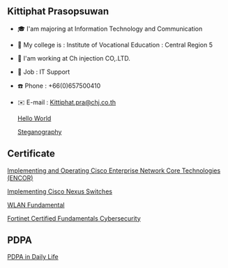 ## Kittiphat Prasopsuwan
+ 🎓 I'am majoring at Information Technology and Communication
+ 🏫 My college is : Institute of Vocational Education : Central Region 5
+ 🏢 I'am working at Ch injection CO,.LTD.
+ 💼 Job : IT Support
+ ☎️ Phone : +66(0)657500410
+ ✉️ E-mail : Kittiphat.pra@chj.co.th

  [Hello World](HelloWorld.md)
  
  [Steganography](Steganography.md)

## Certificate

  [Implementing and Operating Cisco Enterprise Network Core Technologies (ENCOR)](CERTENCOR.md)
  
  [Implementing Cisco Nexus Switches](CERTNEXUS.md)
  
  [WLAN Fundamental](CERTWLAN.md)

  [Fortinet Certified Fundamentals Cybersecurity](CertFCF.md)

## PDPA
  [PDPA in Daily Life](PDPA.md)
